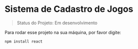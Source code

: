 <h1>Sistema de Cadastro de Jogos</h1>

> Status do Projeto: Em desenvolvimento

Para rodar esse projeto na sua máquina, por favor digite:

``` 
npm install react
```
